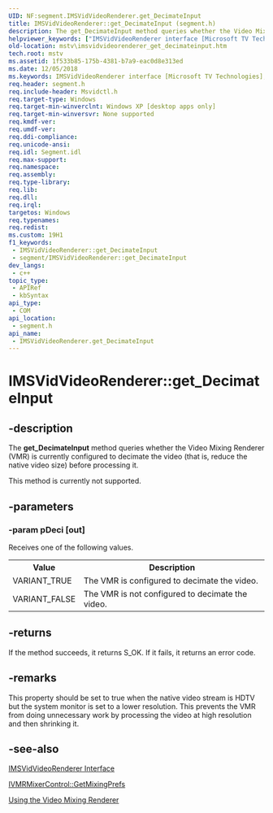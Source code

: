 ```yaml
---
UID: NF:segment.IMSVidVideoRenderer.get_DecimateInput
title: IMSVidVideoRenderer::get_DecimateInput (segment.h)
description: The get_DecimateInput method queries whether the Video Mixing Renderer (VMR) is currently configured to decimate the video (that is, reduce the native video size) before processing it.
helpviewer_keywords: ["IMSVidVideoRenderer interface [Microsoft TV Technologies]","get_DecimateInput method","IMSVidVideoRenderer.get_DecimateInput","IMSVidVideoRenderer::get_DecimateInput","IMSVidVideoRendererget_DecimateInput","get_DecimateInput","get_DecimateInput method [Microsoft TV Technologies]","get_DecimateInput method [Microsoft TV Technologies]","IMSVidVideoRenderer interface","mstv.imsvidvideorenderer_get_decimateinput","segment/IMSVidVideoRenderer::get_DecimateInput"]
old-location: mstv\imsvidvideorenderer_get_decimateinput.htm
tech.root: mstv
ms.assetid: 1f533b85-175b-4381-b7a9-eac0d8e313ed
ms.date: 12/05/2018
ms.keywords: IMSVidVideoRenderer interface [Microsoft TV Technologies],get_DecimateInput method, IMSVidVideoRenderer.get_DecimateInput, IMSVidVideoRenderer::get_DecimateInput, IMSVidVideoRendererget_DecimateInput, get_DecimateInput, get_DecimateInput method [Microsoft TV Technologies], get_DecimateInput method [Microsoft TV Technologies],IMSVidVideoRenderer interface, mstv.imsvidvideorenderer_get_decimateinput, segment/IMSVidVideoRenderer::get_DecimateInput
req.header: segment.h
req.include-header: Msvidctl.h
req.target-type: Windows
req.target-min-winverclnt: Windows XP [desktop apps only]
req.target-min-winversvr: None supported
req.kmdf-ver: 
req.umdf-ver: 
req.ddi-compliance: 
req.unicode-ansi: 
req.idl: Segment.idl
req.max-support: 
req.namespace: 
req.assembly: 
req.type-library: 
req.lib: 
req.dll: 
req.irql: 
targetos: Windows
req.typenames: 
req.redist: 
ms.custom: 19H1
f1_keywords:
 - IMSVidVideoRenderer::get_DecimateInput
 - segment/IMSVidVideoRenderer::get_DecimateInput
dev_langs:
 - c++
topic_type:
 - APIRef
 - kbSyntax
api_type:
 - COM
api_location:
 - segment.h
api_name:
 - IMSVidVideoRenderer.get_DecimateInput
---
```


# IMSVidVideoRenderer::get_DecimateInput


## -description

The <b>get_DecimateInput</b> method queries whether the Video Mixing Renderer (VMR) is currently configured to decimate the video (that is, reduce the native video size) before processing it.

This method is currently not supported.

## -parameters

### -param pDeci [out]

Receives one of the following values.

<table>
<tr>
<th>Value
                </th>
<th>Description
                </th>
</tr>
<tr>
<td>VARIANT_TRUE</td>
<td>The VMR is configured to decimate the video.</td>
</tr>
<tr>
<td>VARIANT_FALSE</td>
<td>The VMR is not configured to decimate the video.</td>
</tr>
</table>

## -returns

If the method succeeds, it returns S_OK. If it fails, it returns an error code.

## -remarks

This property should be set to true when the native video stream is HDTV but the system monitor is set to a lower resolution. This prevents the VMR from doing unnecessary work by processing the video at high resolution and then shrinking it.

## -see-also

<a href="https://docs.microsoft.com/previous-versions/windows/desktop/mstv/msvidvideorenderer">IMSVidVideoRenderer Interface</a>



<a href="https://docs.microsoft.com/windows/desktop/api/strmif/nf-strmif-ivmrmixercontrol-getmixingprefs">IVMRMixerControl::GetMixingPrefs</a>



<a href="https://docs.microsoft.com/windows/desktop/DirectShow/using-the-video-mixing-renderer">Using the Video Mixing Renderer</a>

